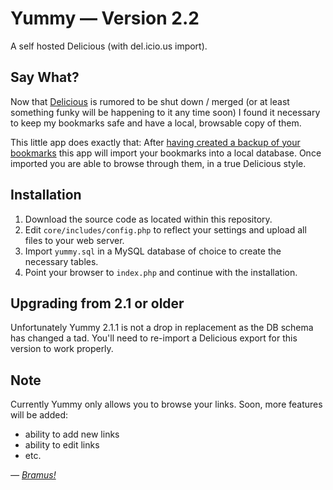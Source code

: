 # Yummy — Version 2.2

A self hosted Delicious (with del.icio.us import).


## Say What?

Now that [Delicious](http://del.icio.us/) is rumored to be shut down / merged (or at least something funky will be happening to it any time soon) I found it necessary to keep my bookmarks safe and have a local, browsable copy of them.

This little app does exactly that: After [having created a backup of your bookmarks](https://secure.delicious.com/settings/bookmarks/export) this app will import your bookmarks into a local database.
Once imported you are able to browse through them, in a true Delicious style.


## Installation

1) Download the source code as located within this repository.
2) Edit `core/includes/config.php` to reflect your settings and upload all files to your web server.
3) Import `yummy.sql` in a MySQL database of choice to create the necessary tables.
4) Point your browser to `index.php` and continue with the installation.

## Upgrading from 2.1 or older

Unfortunately Yummy 2.1.1 is not a drop in replacement as the DB schema has changed a tad.
You'll need to re-import a Delicious export for this version to work properly.

## Note

Currently Yummy only allows you to browse your links. Soon, more features will be added:
- ability to add new links
- ability to edit links
- etc.


_— [Bramus!](http://www.bram.us/)_